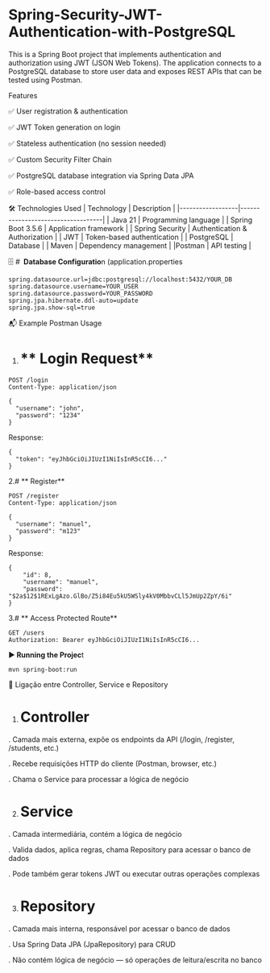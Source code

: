 # Spring-Security-JWT-Authentication-with-PostgreSQL
This is a Spring Boot project that implements authentication and authorization using JWT (JSON Web Tokens).
The application connects to a PostgreSQL database to store user data and exposes REST APIs that can be tested using Postman.

Features

✅  User registration & authentication

✅  JWT Token generation on login

✅  Stateless authentication (no session needed)

✅  Custom Security Filter Chain

✅  PostgreSQL database integration via Spring Data JPA

✅  Role-based access control

🛠️ Technologies Used
| Technology        | Description                       |
|------------------|-----------------------------------|
| Java 21           | Programming language              |
| Spring Boot 3.5.6 | Application framework             |
| Spring Security   | Authentication & Authorization    |
| JWT               | Token-based authentication        |
| PostgreSQL	    | Database                          |
| Maven		    | Dependency management             |
|Postman	    | API testing                       |


🗄 # **️ Database Configuratio**n (application.properties
```properties
spring.datasource.url=jdbc:postgresql://localhost:5432/YOUR_DB
spring.datasource.username=YOUR_USER
spring.datasource.password=YOUR_PASSWORD
spring.jpa.hibernate.ddl-auto=update
spring.jpa.show-sql=true
```

📬 Example Postman Usage

1. # ** Login Request**
```
POST /login
Content-Type: application/json

{
  "username": "john",
  "password": "1234"
}
```

Response:
```
{
  "token": "eyJhbGciOiJIUzI1NiIsInR5cCI6..."
}
```

2.# ** Register**

```
POST /register
Content-Type: application/json

{
  "username": "manuel",
  "password": "m123"
}
```

Response:
```
{
    "id": 8,
    "username": "manuel",
    "password": "$2a$12$1RExLgAzo.GlBo/Z5i84Eu5kU5WSly4kV0MbbvCLl5JmUp2ZpY/6i"
}
```

3.# ** Access Protected Route**
```
GET /users
Authorization: Bearer eyJhbGciOiJIUzI1NiIsInR5cCI6...
```
▶**️ Running the Projec**t
```
mvn spring-boot:run
```

🔗 Ligação entre Controller, Service e Repository

1. # **Controller**

 . Camada mais externa, expõe os endpoints da API (/login, /register, /students, etc.)

 . Recebe requisições HTTP do cliente (Postman, browser, etc.)

 . Chama o Service para processar a lógica de negócio

2. # **Service**

 . Camada intermediária, contém a lógica de negócio

 . Valida dados, aplica regras, chama Repository para acessar o banco de dados
 
 . Pode também gerar tokens JWT ou executar outras operações complexas

3. # **Repository**

 . Camada mais interna, responsável por acessar o banco de dados

 . Usa Spring Data JPA (JpaRepository) para CRUD

 . Não contém lógica de negócio — só operações de leitura/escrita no banco
